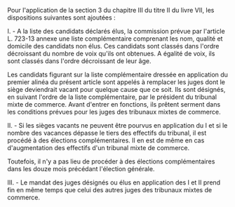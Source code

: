   
 Pour l'application de la section 3 du chapitre III du titre II du livre VII, les dispositions suivantes sont ajoutées :  

  
 I. - A la liste des candidats déclarés élus, la commission prévue par l'article L. 723-13 annexe une liste complémentaire comprenant les nom, qualité et domicile des candidats non élus. Ces candidats sont classés dans l'ordre décroissant du nombre de voix qu'ils ont obtenues. A égalité de voix, ils sont classés dans l'ordre décroissant de leur âge.  

  
 Les candidats figurant sur la liste complémentaire dressée en application du premier alinéa du présent article sont appelés à remplacer les juges dont le siège deviendrait vacant pour quelque cause que ce soit. Ils sont désignés, en suivant l'ordre de la liste complémentaire, par le président du tribunal mixte de commerce. Avant d'entrer en fonctions, ils prêtent serment dans les conditions prévues pour les juges des tribunaux mixtes de commerce.  

  
 II. - Si les sièges vacants ne peuvent être pourvus en application du I et si le nombre des vacances dépasse le tiers des effectifs du tribunal, il est procédé à des élections complémentaires. Il en est de même en cas d'augmentation des effectifs d'un tribunal mixte de commerce.  

  
 Toutefois, il n'y a pas lieu de procéder à des élections complémentaires dans les douze mois précédant l'élection générale.  

  
 III. - Le mandat des juges désignés ou élus en application des I et II prend fin en même temps que celui des autres juges des tribunaux mixtes de commerce.  
